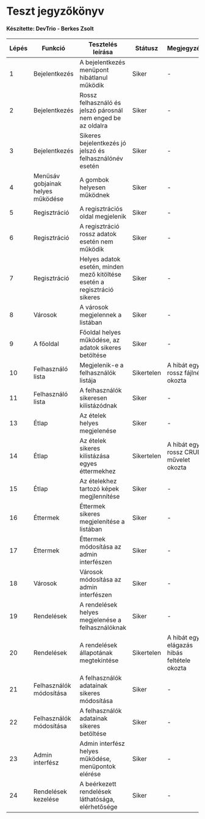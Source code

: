 # Teszt jegyzőkönyv
#### Készítette: DevTrio - Berkes Zsolt

Lépés | Funkció | Tesztelés leírása | Státusz | Megjegyzés | Aláírás | Időpont
--- | --- | --- | --- | --- | --- | --- 
1 | Bejelentkezés | A bejelentkezés menüpont hibátlanul működik | Siker | - | Berkes Zsolt | 2020.12.07
2 | Bejelentkezés | Rossz felhasználó és jelszó párosnál nem enged be az oldalra | Siker | - | Berkes Zsolt | 2020.12.07
3 | Bejelentkezés | Sikeres bejelentkezés jó jelszó és felhasználónév esetén | Siker | - | Berkes Zsolt | 2020.12.07
4 | Menüsáv gobjainak helyes működése | A gombok helyesen működnek | Siker | - | Berkes Zsolt | 2020.12.07
5 | Regisztráció | A regisztrációs oldal megjelenik | Siker | - | Berkes Zsolt | 2020.12.07
6 | Regisztráció | A regisztráció rossz adatok esetén nem működik | Siker | - | Berkes Zsolt | 2020.12.07
7 | Regisztráció | Helyes adatok esetén, minden mező kitöltése esetén a regisztráció sikeres | Siker | - | Berkes Zsolt | 2020.12.07
8 | Városok | A városok megjelennek a listában | Siker | - | Berkes Zsolt | 2020.12.07
9 | A főoldal | Főoldal helyes működése, az adatok sikeres betöltése | Siker | - | Berkes Zsolt | 2020.12.07
10 | Felhasználó lista | Megjelenik-e a felhasználók listája | Sikertelen | A hibát egy rossz fájlnév okozta | Berkes Zsolt | 2020.12.07
11 | Felhasználó lista | A felhasználók sikeresen kilistázódnak | Siker | - | Berkes Zsolt | 2020.12.07
13 | Étlap | Az ételek helyes megjelenése | Siker | - | Berkes Zsolt | 2020.12.08
14 | Étlap | Az ételek sikeres kilistázása egyes éttermekhez | Sikertelen | A hibát egy rossz CRUD művelet okozta | Berkes Zsolt | 2020.12.08
15 | Étlap | Az ételekhez tartozó képek megjlennítése | Siker | - | Berkes Zsolt | 2020.12.08
16 | Éttermek | Éttermek sikeres megjelenítése a listában | Siker | - | Berkes Zsolt | 2020.12.08
17 | Éttermek | Éttermek módosítása az admin interfészen | Siker | - | Berkes Zsolt | 2020.12.08
18 | Városok | Városok módosítása az admin interfészen | Siker | - | Berkes Zsolt | 2020.12.08
19 | Rendelések | A rendelések helyes megjelenése a felhasználóknak | Siker | - | Berkes Zsolt | 2020.12.08
20 | Rendelések | A rendelések állapotának megtekintése | Sikertelen | A hibát egy elágazás hibás feltétele okozta | Berkes Zsolt | 2020.12.08
21 | Felhasználók módosítása | A felhasználók adatainak sikeres módosítása | Siker | - | Berkes Zsolt | 2020.12.08
22 | Felhasználók módosítása | A felhasználók adatainak sikeres betöltése | Siker | - | Berkes Zsolt | 2020.12.08
23 | Admin interfész | Admin interfész helyes működése, menüpontok elérése | Siker | - | Berkes Zsolt | 2020.12.08
24 | Rendelések kezelése | A beérkezett rendelések láthatósága, elérhetősége | Siker | - | Berkes Zsolt | 2020.12.08

